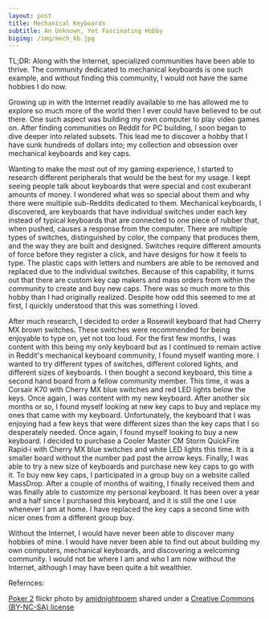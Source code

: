 ```yaml
---
layout: post
title: Mechanical Keyboards
subtitle: An Unknown, Yet Fascinating Hobby
bigimg: /img/mech_kb.jpg
---
```


TL;DR: Along with the Internet, specialized communities have been able to thrive. The community dedicated to mechanical keyboards is one such example, and without finding this community, I would not have the same hobbies I do now.

Growing up in with the Internet readily available to me has allowed me to explore so much more of the world then I ever could have believed to be out there. One such aspect was building my own computer to play video games on. After finding communities on Reddit for PC building, I soon began to dive deeper into related subsets. This lead me to discover a hobby that I have sunk hundreds of dollars into; my collection and obsession over mechanical keyboards and key caps.

Wanting to make the most out of my gaming experience, I started to research different peripherals that would be the best for my usage. I kept seeing people talk about keyboards that were special and cost exuberant amounts of money. I wondered what was so special about them and why there were multiple sub-Reddits dedicated to them. Mechanical keyboards, I discovered, are keyboards that have individual switches under each key instead of typical keyboards that are connected to one piece of rubber that, when pushed, causes a response from the computer. There are multiple types of switches, distinguished by color, the company that produces them, and the way they are built and designed. Switches require different amounts of force before they register a click, and have designs for how it feels to type. The plastic caps with letters and numbers are able to be removed and replaced due to the individual switches. Because of this capability, it turns out that there are custom key cap makers and mass orders from within the community to create and buy new caps. There was so much more to this hobby than I had originally realized. Despite how odd this seemed to me at first, I quickly understood that this was something I loved.

After much research, I decided to order a Rosewill keyboard that had Cherry MX brown switches. These switches were recommended for being enjoyable to type on, yet not too loud. For the first few months, I was content with this being my only keyboard but as I continued to remain active in Reddit's mechanical keyboard community, I found myself wanting more. I wanted to try different types of switches, different colored lights, and different sizes of keyboards. I then bought a second keyboard, this time a second hand board from a fellow community member. This time, it was a Corsair K70 with Cherry MX blue switches and red LED lights below the keys. Once again, I was content with my new keyboard. After another six months or so, I found myself looking at new key caps to buy and replace my ones that came with my keyboard. Unfortunately, the keyboard that I was enjoying had a few keys that were different sizes than the key caps that I so desperately needed. Once again, I found myself looking to buy a new keyboard. I decided to purchase a Cooler Master CM Storm QuickFire Rapid‑i with Cherry MX blue switches and white LED lights this time. It is a smaller board without the number pad past the arrow keys. Finally, I was able to try a new size of keyboards and purchase new key caps to go with it. To buy new key caps, I participated in a group buy on a website called MassDrop. After a couple of months of waiting, I finally received them and was finally able to customize my personal keyboard. It has been over a year and a half since I purchased this keyboard, and it is still the one I use whenever I am at home. I have replaced the key caps a second time with nicer ones from a different group buy.

Without the Internet, I would have never been able to discover many hobbies of mine. I would have never been able to find out about building my own computers, mechanical keyboards, and discovering a welcoming community. I would not be where I am and who I am now without the Internet, although I may have been quite a bit wealthier.


Refernces:

<a title="Poker 2" href="https://flickr.com/photos/ydolon/16817789495">Poker 2</a> flickr photo by <a href="https://flickr.com/people/ydolon">amidnightpoem</a> shared under a <a href="https://creativecommons.org/licenses/by-nc-sa/2.0/">Creative Commons (BY-NC-SA) license</a> </small>
